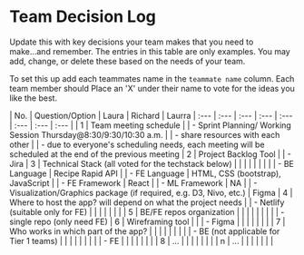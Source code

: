 # Team Decision Log

Update this with key decisions your team makes that you need to make...and 
remember. The entries in this table are only examples. You may add, change, or
delete these based on the needs of your team.

To set this up add each teammates name in the `teammate name` column. Each 
team member should Place an 'X' under their name to vote for the ideas 
you like the best.

| No. | Question/Option | Laura | Richard | Laurra
| :--- | :--- | :--- | :--- | :--- | :--- | :--- | :--- |
| 1 | Team meeting schedule 
|   |	- Sprint Planning/ Working Session Thursday@8:30/9:30/10:30 a.m. 
|   |	- share resources with each other
|   | - due to everyone's scheduling needs, each meeting will be scheduled at the end of the previous meeting
| 2	| Project Backlog Tool
|   |	- Jira 
| 3	| Technical Stack (all voted for the techstack below) | | | | | | |
|   |	- BE Language | Recipe Rapid API
|   |	- FE Language | HTML, CSS (bootstrap), JavaScript
|   |	- FE Framework | React
|   |	- ML Framework | NA
|   |	- Visualization/Graphics package (if required, e.g. D3, Nivo, etc.) | Figma
| 4	| Where to host the app? will depend on what the project needs
|   |	- Netlify (suitable only for FE) | | | | | | |
| 5	| BE/FE repos organization | | | | | | |
|   |	- single repo (only need FE)
| 6	| Wireframing tool |
|   |	- Figma | | | | | | |
| 7	| Who works in which part of the app? | | | | | | |
|   | - BE (not applicable for Tier 1 teams) | | | | | | |
|   |	- FE | | | | | | |
| 8	| ... | | | | | | |
| n | ... | | | | | | |
